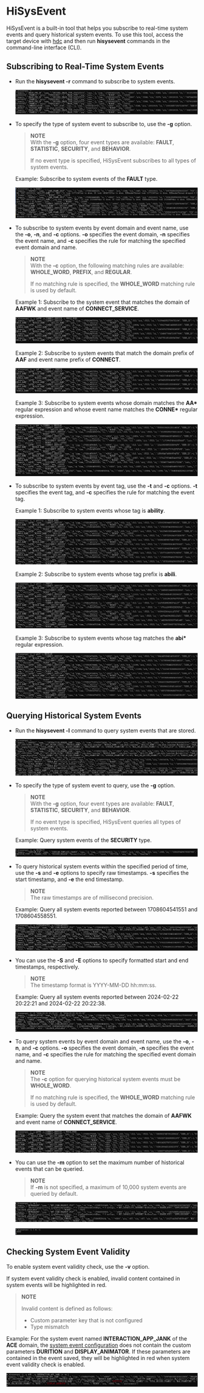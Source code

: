 # HiSysEvent

HiSysEvent is a built-in tool that helps you subscribe to real-time system events and query historical system events. To use this tool, access the target device with [hdc](hdc.md) and then run **hisysevent** commands in the command-line interface (CLI).

## Subscribing to Real-Time System Events

- Run the **hisysevent -r** command to subscribe to system events.

   ![](figures/hisysevent-r.png)

- To specify the type of system event to subscribe to, use the **-g** option.

  > **NOTE**<br>
  > With the **-g** option, four event types are available: **FAULT**, **STATISTIC**, **SECURITY**, and **BEHAVIOR**.
  >
  > If no event type is specified, HiSysEvent subscribes to all types of system events.

  Example: Subscribe to system events of the **FAULT** type.

  ![](figures/hisysevent-r-g.png)

- To subscribe to system events by event domain and event name, use the **-o**, **-n**, and **-c** options. **-o** specifies the event domain, **-n** specifies the event name, and **-c** specifies the rule for matching the specified event domain and name.

  > **NOTE**<br>
  > With the **-c** option, the following matching rules are available: **WHOLE_WORD**, **PREFIX**, and **REGULAR**.
  >
  > If no matching rule is specified, the **WHOLE_WORD** matching rule is used by default.

  Example 1: Subscribe to the system event that matches the domain of **AAFWK** and event name of **CONNECT_SERVICE**.

  ![](figures/hisysevent-r-o-wholeword.png)
  
  Example 2: Subscribe to system events that match the domain prefix of **AAF** and event name prefix of **CONNECT**.

  ![](figures/hisysevent-r-o-prefix.png)
  
  Example 3: Subscribe to system events whose domain matches the **AA\*** regular expression and whose event name matches the **CONNE\*** regular expression.
  
  ![](figures/hisysevent-r-o-regular.png)

- To subscribe to system events by event tag, use the **-t** and **-c** options. **-t** specifies the event tag, and **-c** specifies the rule for matching the event tag.

  Example 1: Subscribe to system events whose tag is **ability**.

  ![](figures/hisysevent-r-t-wholeword.png)

  Example 2: Subscribe to system events whose tag prefix is **abili**.

  ![](figures/hisysevent-r-t-prefix.png)

  Example 3: Subscribe to system events whose tag matches the **abi\*** regular expression.

  ![](figures/hisysevent-r-t-regular.png)

## Querying Historical System Events

- Run the **hisysevent -l** command to query system events that are stored.

  ![](figures/hisysevent-l.png)

- To specify the type of system event to query, use the **-g** option.

  > **NOTE**<br>
  > With the **-g** option, four event types are available: **FAULT**, **STATISTIC**, **SECURITY**, and **BEHAVIOR**.
  >
  > If no event type is specified, HiSysEvent queries all types of system events.

  Example: Query system events of the **SECURITY** type.

  ![](figures/hisysevent-l-g.png)

- To query historical system events within the specified period of time, use the **-s** and **-e** options to specify raw timestamps. **-s** specifies the start timestamp, and **-e** the end timestamp.

  > **NOTE**<br>
  > The raw timestamps are of millisecond precision. 

  Example: Query all system events reported between 1708604541551 and 1708604558551.

  ![](figures/hisysevent-l-s-e.png)

- You can use the **-S** and **-E** options to specify formatted start and end timestamps, respectively. 

  > **NOTE**<br>
  > The timestamp format is YYYY-MM-DD hh:mm:ss.

  Example: Query all system events reported between 2024-02-22 20:22:21 and 2024-02-22 20:22:38.

  ![](figures/hisysevent-l-S-E-format.png)

- To query system events by event domain and event name, use the **-o**, **-n**, and **-c** options. **-o** specifies the event domain, **-n** specifies the event name, and **-c** specifies the rule for matching the specified event domain and name.

  > **NOTE**<br>
  > The **-c** option for querying historical system events must be **WHOLE_WORD**.
  >
  > If no matching rule is specified, the **WHOLE_WORD** matching rule is used by default.

  Example: Query the system event that matches the domain of **AAFWK** and event name of **CONNECT_SERVICE**.

  ![](figures/hisysevent-l-o-n-c.png)

- You can use the **-m** option to set the maximum number of historical events that can be queried.

  > **NOTE**<br>
  > If **-m** is not specified, a maximum of 10,000 system events are queried by default.

  ![](figures/hisysevent-l-m.png)

  ![](figures/hisysevent-l-wc-l.png)

## Checking System Event Validity

To enable system event validity check, use the **-v** option.

If system event validity check is enabled, invalid content contained in system events will be highlighted in red.

> **NOTE**<br>
>
> Invalid content is defined as follows:
>
> - Custom parameter key that is not configured
> - Type mismatch

Example: For the system event named **INTERACTION_APP_JANK** of the **ACE** domain, the <!--RP1-->[system event configuration](../../device-dev/subsystems/subsys-dfx-hisysevent-logging-config.md)<!--RP1End--> does not contain the custom parameters **DURITION** and **DISPLAY_ANIMATOR**. If these parameters are contained in the event saved, they will be highlighted in red when system event validity check is enabled.

![](figures/hisysevent-v.png)
